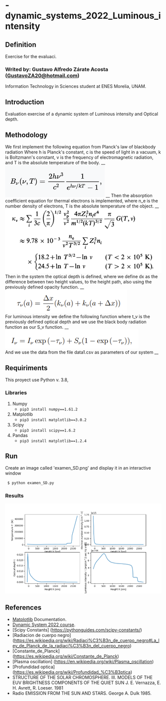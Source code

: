 # -dynamic_systems_2022_Luminous_intensity
## Definition
Exercise for the evaluaci.

### Writed by: Gustavo Alfredo Zárate Acosta (GustavoZA20@hotmail.com)
Information Technology in Sciences student at ENES Morelia, UNAM.

## Introduction
Evaluation exercise of a dynamic system of Luminous intensity and Optical depth.

## Methodology
We first implement the following equation from Planck's law of blackbody radiation
Where h is Planck's constant, c is the speed of light in a vacuum, k is Boltzmann's constant, v is the frequency of electromagnetic radiation, and T is the absolute temperature of the body.  __
![Results](planck.png)  __
Then the absorption coefficient equation for thermal electrons is implemented, where n_e is the number density of electrons, T is the absolute temperature of the object.  __
![Results](opacity.png)  
Then in the system the optical depth is defined,
where we define dx as the difference between two height values, to the height path, also using the previously defined opacity function.  __
![Results](optical_depth.png)  
For luminous intensity we define the following function where t_v is the previously defined optical depth and we use the black body radiation function as our S_v function.  __
![Results](luminous_intensity.png)  
And we use the data from the file data1.csv as parameters of our system  __

## Requiriments
This proyect use Python v. 3.8,
### Libraries
1. Numpy
     - ```pip3 install numpy==1.61.2```
2. Matplotlib
     - ```pip3 install matplotlib==3.0.2```
3. Scipy
     - ```pip3 install scipy==1.6.2```
4. Pandas
     - ```pip3 install matplotlib==1.2.4```


## Run
  Create an image called 'examen_SD.png' and display it in an interactive window
  ```bash
   $ python examen_SD.py
  ```
### Results
![Results](examen_SD.png)

## References
- [Matplotlib](https://matplotlib.org/2.1.2/) Documentation.
- [Dynamic System 2022 course](https://github.com/giccunam/dynamicsystems2022).
- [Scipy Constants] (https://pythonguides.com/scipy-constants/)
- [Radiacion de cuerpo negro] (https://es.wikipedia.org/wiki/Radiaci%C3%B3n_de_cuerpo_negro#La_ley_de_Planck_de_la_radiaci%C3%B3n_del_cuerpo_negro)
- [Constante_de_Planck] (https://es.wikipedia.org/wiki/Constante_de_Planck)
- [Plasma oscillation] (https://en.wikipedia.org/wiki/Plasma_oscillation)
- [Profundidad optica] (https://es.wikipedia.org/wiki/Profundidad_%C3%B3ptica)
-  STRUCTURE OF THE SOLAR CHROMOSPHERE. III. MODELS OF THE EUV BRIGHTNESS
COMPONENTS OF THE QUIET SUN J. E. Vernazza, E. H. Avrett, R. Loeser. 1981
- Radio EMISSION FROM THE SUN AND STARS. George A. Dulk 1985.
